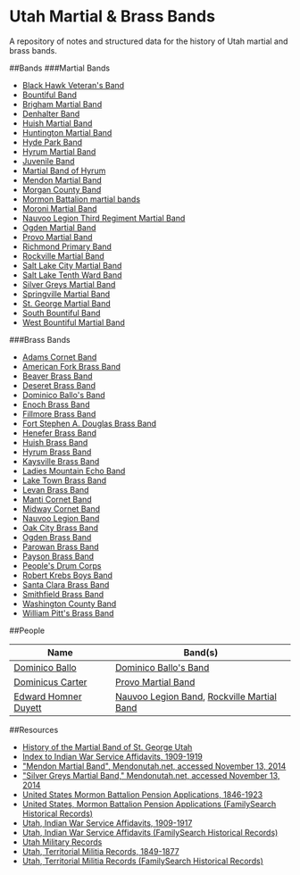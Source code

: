 Utah Martial & Brass Bands
==========================

A repository of notes and structured data for the history of Utah martial and brass bands.

##Bands
###Martial Bands
* [Black Hawk Veteran's Band](bands/black-hawk-veterans-band.md)
* [Bountiful Band](bands/bountiful-band.md)
* [Brigham Martial Band](bands/brigham-martial-band.md)
* [Denhalter Band](bands/denhalter-band.md)
* [Huish Martial Band](bands/huish-martial-band.md)
* [Huntington Martial Band](bands/huntington-martial-band.md)
* [Hyde Park Band](bands/hyde-park--band.md)
* [Hyrum Martial Band](bands/hyrum-martial-band.md)
* [Juvenile Band](bands/juvenile-band.md)
* [Martial Band of Hyrum](bands/martial-band-of-hyrum.md)
* [Mendon Martial Band](bands/mendon-martial-band.md)
* [Morgan County Band](bands/morgan-county-band.md)
* [Mormon Battalion martial bands](bands/mormon-battalion-martial-bands.md)
* [Moroni Martial Band](bands/moroni-martial-band.md)
* [Nauvoo Legion Third Regiment Martial Band](bands/nauvoo-legion-third-regiment-martial-band.md)
* [Ogden Martial Band](bands/ogden-martial-band.md)
* [Provo Martial Band](bands/provo-martial-band.md)
* [Richmond Primary Band](bands/richmond-primary-band.md)
* [Rockville Martial Band](bands/rockville-martial-band.md)
* [Salt Lake City Martial Band](bands/salt-lake-city-martial-band.md)
* [Salt Lake Tenth Ward Band](bands/salt-lake-tenth-ward-band.md)
* [Silver Greys Martial Band](bands/silver-greys-martial-band.md)
* [Springville Martial Band](bands/springville-martial-band.md)
* [St. George Martial Band](bands/st-george-martial-band.md)
* [South Bountiful Band](bands/south-bountiful-band.md)
* [West Bountiful Martial Band](bands/west-bountiful-martial-band.md)

###Brass Bands
* [Adams Cornet Band](bands/adams-cornet-band.md)
* [American Fork Brass Band](bands/american-fork-brass-band.md)
* [Beaver Brass Band](bands/beaver-brass-band.md)
* [Deseret Brass Band](bands/deseret-brass-band.md)
* [Dominico Ballo's Band](bands/dominico-ballos-band.md)
* [Enoch Brass Band](bands/enoch-brass-band.md)
* [Fillmore Brass Band](bands/fillmore-brass-band.md)
* [Fort Stephen A. Douglas Brass Band](bands/fort-stephen-a-douglas-brass-band.md)
* [Henefer Brass Band](bands/henefer-brass-band.md)
* [Huish Brass Band](bands/huish-brass-band.md)
* [Hyrum Brass Band](bands/hyrum-brass-band.md)
* [Kaysville Brass Band](bands/kaysville-brass-band.md)
* [Ladies Mountain Echo Band](bands/ladies-mountain-echo-band.md)
* [Lake Town Brass Band](bands/lake-town-brass-band.md)
* [Levan Brass Band](bands/levan-brass-band.md)
* [Manti Cornet Band](bands/manti-cornet-band.md)
* [Midway Cornet Band](bands/midway-cornet-band.md)
* [Nauvoo Legion Band](bands/nauvoo-legion-band.md)
* [Oak City Brass Band](bands/oak-city-brass-band.md)
* [Ogden Brass Band](bands/ogden-brass-band.md)
* [Parowan Brass Band](bands/parowan-brass-band.md)
* [Payson Brass Band](bands/payson-brass-band.md)
* [People's Drum Corps](bands/peoples-drum-corps.md)
* [Robert Krebs Boys Band](bands/robert-krebs-boys-band.md)
* [Santa Clara Brass Band](bands/santa-clara-brass-band.md)
* [Smithfield Brass Band](bands/smithfield-brass-band.md)
* [Washington County Band](bands/payson-brass-band.md)
* [William Pitt's Brass Band](bands/william-pitts-brass-band.md)

##People

| Name          | Band(s)          |
| ------------- | ---------------- |
| [Dominico Ballo](people/dominico-ballo.md) | [Dominico Ballo's Band](bands/dominico-ballos-band.md) |
| [Dominicus Carter](people/dominicus-carter.md) | [Provo Martial Band](bands/provo-martial-band.md) |
| [Edward Homner Duyett](people/edward-homner-duyett.md) | [Nauvoo Legion Band](bands/nauvoo-legion-band.md), [Rockville Martial Band](bands/rockville-martial-band.md) |

##Resources
* [History of the Martial Band of St. George Utah](https://familysearch.org/patron/v2/TH-303-43421-722-80/dist.pdf?ctx=ArtCtxPublic)
* [Index to Indian War Service Affidavits, 1909-1919](http://archives.utah.gov/research/indexes/2217.htm)
* ["Mendon Martial Band", Mendonutah.net, accessed November 13, 2014](http://www.mendonutah.net/history/people/mendon_martial_band.htm)
* ["Silver Greys Martial Band," Mendonutah.net, accessed November 13, 2014](http://www.mendonutah.net/history/people_photographs/silver_greys_martial_band.htm)
* [United States Mormon Battalion Pension Applications, 1846-1923](https://familysearch.org/search/collection/1852758)
* [United States, Mormon Battalion Pension Applications (FamilySearch Historical Records)](https://familysearch.org/learn/wiki/en/United_States,_Mormon_Battalion_Pension_Applications_(FamilySearch_Historical_Records))
* [Utah, Indian War Service Affidavits, 1909-1917](https://familysearch.org/search/collection/1392781)
* [Utah, Indian War Service Affidavits (FamilySearch Historical Records)](https://familysearch.org/learn/wiki/en/Utah,_Indian_War_Service_Affidavits_(FamilySearch_Historical_Records))
* [Utah Military Records](https://familysearch.org/learn/wiki/en/Utah_Military_Records)
* [Utah, Territorial Militia Records, 1849-1877](https://familysearch.org/collection/1462415/)
* [Utah, Territorial Militia Records (FamilySearch Historical Records)](https://familysearch.org/learn/wiki/en/Utah,_Territorial_Militia_Records_(FamilySearch_Historical_Records))
